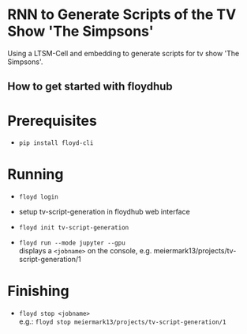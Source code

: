 # RNN to Generate Scripts of the TV Show 'The Simpsons'

Using a LTSM-Cell and embedding to generate scripts for tv show 'The Simpsons'.

## How to get started with floydhub
# Prerequisites
- `pip install floyd-cli`

# Running
- `floyd login`

- setup tv-script-generation in floydhub web interface

- `floyd init tv-script-generation`

- `floyd run --mode jupyter --gpu` <br>
displays a `<jobname>` on the console, e.g. meiermark13/projects/tv-script-generation/1

# Finishing
- `floyd stop <jobname>` <br>
e.g.: `floyd stop meiermark13/projects/tv-script-generation/1`
